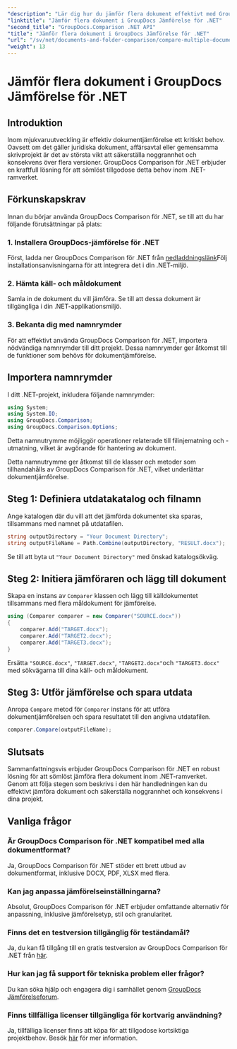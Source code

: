 ```yaml
---
"description": "Lär dig hur du jämför flera dokument effektivt med GroupDocs Comparison för .NET. Följ vår steg-för-steg-guide för sömlös integration."
"linktitle": "Jämför flera dokument i GroupDocs Jämförelse för .NET"
"second_title": "GroupDocs.Comparison .NET API"
"title": "Jämför flera dokument i GroupDocs Jämförelse för .NET"
"url": "/sv/net/documents-and-folder-comparison/compare-multiple-documents-dotnet/"
"weight": 13
---
```


# Jämför flera dokument i GroupDocs Jämförelse för .NET

## Introduktion
Inom mjukvaruutveckling är effektiv dokumentjämförelse ett kritiskt behov. Oavsett om det gäller juridiska dokument, affärsavtal eller gemensamma skrivprojekt är det av största vikt att säkerställa noggrannhet och konsekvens över flera versioner. GroupDocs Comparison för .NET erbjuder en kraftfull lösning för att sömlöst tillgodose detta behov inom .NET-ramverket.
## Förkunskapskrav
Innan du börjar använda GroupDocs Comparison för .NET, se till att du har följande förutsättningar på plats:
### 1. Installera GroupDocs-jämförelse för .NET
Först, ladda ner GroupDocs Comparison för .NET från [nedladdningslänk](https://releases.groupdocs.com/comparison/net/)Följ installationsanvisningarna för att integrera det i din .NET-miljö.
### 2. Hämta käll- och måldokument
Samla in de dokument du vill jämföra. Se till att dessa dokument är tillgängliga i din .NET-applikationsmiljö.
### 3. Bekanta dig med namnrymder
För att effektivt använda GroupDocs Comparison för .NET, importera nödvändiga namnrymder till ditt projekt. Dessa namnrymder ger åtkomst till de funktioner som behövs för dokumentjämförelse.

## Importera namnrymder
I ditt .NET-projekt, inkludera följande namnrymder:

```csharp
using System;
using System.IO;
using GroupDocs.Comparison;
using GroupDocs.Comparison.Options;
```
Detta namnutrymme möjliggör operationer relaterade till filinjematning och -utmatning, vilket är avgörande för hantering av dokument.

Detta namnutrymme ger åtkomst till de klasser och metoder som tillhandahålls av GroupDocs Comparison för .NET, vilket underlättar dokumentjämförelse.
## Steg 1: Definiera utdatakatalog och filnamn
Ange katalogen där du vill att det jämförda dokumentet ska sparas, tillsammans med namnet på utdatafilen.
```csharp
string outputDirectory = "Your Document Directory";
string outputFileName = Path.Combine(outputDirectory, "RESULT.docx");
```
Se till att byta ut `"Your Document Directory"` med önskad katalogsökväg.
## Steg 2: Initiera jämföraren och lägg till dokument
Skapa en instans av `Comparer` klassen och lägg till källdokumentet tillsammans med flera måldokument för jämförelse.
```csharp
using (Comparer comparer = new Comparer("SOURCE.docx"))
{
    comparer.Add("TARGET.docx");
    comparer.Add("TARGET2.docx");
    comparer.Add("TARGET3.docx");
}
```
Ersätta `"SOURCE.docx"`, `"TARGET.docx"`, `"TARGET2.docx"`och `"TARGET3.docx"` med sökvägarna till dina käll- och måldokument.
## Steg 3: Utför jämförelse och spara utdata
Anropa `Compare` metod för `Comparer` instans för att utföra dokumentjämförelsen och spara resultatet till den angivna utdatafilen.
```csharp
comparer.Compare(outputFileName);
```

## Slutsats
Sammanfattningsvis erbjuder GroupDocs Comparison för .NET en robust lösning för att sömlöst jämföra flera dokument inom .NET-ramverket. Genom att följa stegen som beskrivs i den här handledningen kan du effektivt jämföra dokument och säkerställa noggrannhet och konsekvens i dina projekt.
## Vanliga frågor
### Är GroupDocs Comparison för .NET kompatibel med alla dokumentformat?
Ja, GroupDocs Comparison för .NET stöder ett brett utbud av dokumentformat, inklusive DOCX, PDF, XLSX med flera.
### Kan jag anpassa jämförelseinställningarna?
Absolut, GroupDocs Comparison för .NET erbjuder omfattande alternativ för anpassning, inklusive jämförelsetyp, stil och granularitet.
### Finns det en testversion tillgänglig för teständamål?
Ja, du kan få tillgång till en gratis testversion av GroupDocs Comparison för .NET från [här](https://releases.groupdocs.com/).
### Hur kan jag få support för tekniska problem eller frågor?
Du kan söka hjälp och engagera dig i samhället genom [GroupDocs Jämförelseforum](https://forum.groupdocs.com/c/comparison/12).
### Finns tillfälliga licenser tillgängliga för kortvarig användning?
Ja, tillfälliga licenser finns att köpa för att tillgodose kortsiktiga projektbehov. Besök [här](https://purchase.groupdocs.com/temporary-license/) för mer information.